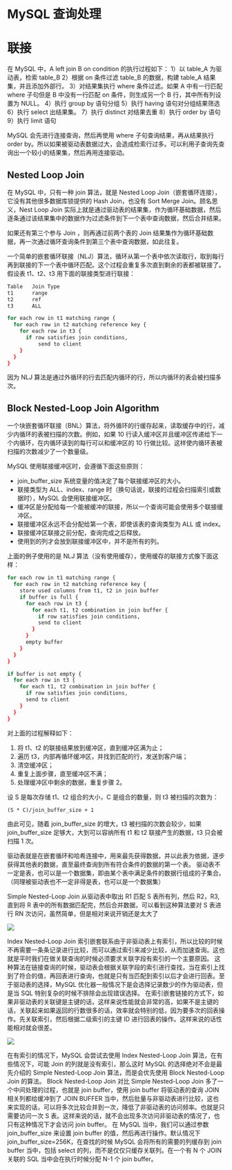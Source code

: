 # MySQL 查询处理

# 联接

在 MySQL 中，A left join B on condition 的执行过程如下：
1）以 table_A 为驱动表，检索 table_B
2）根据 on 条件过滤 table_B 的数据，构建 table_A 结果集，并且添加外部行。
3）对结果集执行 where 条件过滤。如果 A 中有一行匹配 where 子句但是 B 中没有一行匹配 on 条件，则生成另一个 B 行，其中所有列设置为 NULL。
4）执行 group by 语句分组
5）执行 having 语句对分组结果筛选
6）执行 select 出结果集。
7）执行 distinct 对结果去重
8）执行 order by 语句
9）执行 limit 语句

MySQL 会先进行连接查询，然后再使用 where 子句查询结果，再从结果执行 order by。所以如果被驱动表数据过大，会造成检索行过多。可以利用子查询先查询出一个较小的结果集，然后再用连接驱动。

## Nested Loop Join

在 MySQL 中，只有一种 join 算法，就是 Nested Loop Join（嵌套循环连接），它没有其他很多数据库锁提供的 Hash Join，也没有 Sort Merge Join。顾名思义，Nest Loop Join 实际上就是通过驱动表的结果集，作为循环基础数据，然后逐条通过该结果集中的数据作为过滤条件到下一个表中查询数据，然后合并结果。

如果还有第三个参与 Join ，则再通过前两个表的 Join 结果集作为循环基础数据，再一次通过循环查询条件到第三个表中查询数据，如此往复。

一个简单的嵌套循环联接（NLJ）算法，循环从第一个表中依次读取行，取到每行再到联接的下一个表中循环匹配。这个过程会重复多次直到剩余的表都被联接了。假设表 t1、t2、t3 用下面的联接类型进行联接：

```sh
Table   Join Type
t1      range
t2      ref
t3      ALL

for each row in t1 matching range {
  for each row in t2 matching reference key {
    for each row in t3 {
      if row satisfies join conditions,
          send to client
    }
  }
}
```

因为 NLJ 算法是通过外循环的行去匹配内循环的行，所以内循环的表会被扫描多次。

## Block Nested-Loop Join Algorithm

一个块嵌套循环联接（BNL）算法，将外循环的行缓存起来，读取缓存中的行，减少内循环的表被扫描的次数。例如，如果 10 行读入缓冲区并且缓冲区传递给下一个内循环，在内循环读到的每行可以和缓冲区的 10 行做比较。这样使内循环表被扫描的次数减少了一个数量级。

MySQL 使用联接缓冲区时，会遵循下面这些原则：

- join_buffer_size 系统变量的值决定了每个联接缓冲区的大小。
- 联接类型为 ALL、index、range 时（换句话说，联接的过程会扫描索引或数据时），MySQL 会使用联接缓冲区。
- 缓冲区是分配给每一个能被缓冲的联接，所以一个查询可能会使用多个联接缓冲区。
- 联接缓冲区永远不会分配给第一个表，即使该表的查询类型为 ALL 或 index。
- 联接缓冲区联接之前分配，查询完成之后释放。
- 使用到的列才会放到联接缓冲区中，并不是所有的列。

上面的例子使用的是 NLJ 算法（没有使用缓存），使用缓存的联接方式像下面这样：

```sh
for each row in t1 matching range {
  for each row in t2 matching reference key {
    store used columns from t1, t2 in join buffer
    if buffer is full {
      for each row in t3 {
        for each t1, t2 combination in join buffer {
          if row satisfies join conditions,
          send to client
        }
      }
      empty buffer
    }
  }
}

if buffer is not empty {
  for each row in t3 {
    for each t1, t2 combination in join buffer {
      if row satisfies join conditions,
      send to client
    }
  }
}
```

对上面的过程解释如下：

1. 将 t1、t2 的联接结果放到缓冲区，直到缓冲区满为止；
2. 遍历 t3，内部再循环缓冲区，并找到匹配的行，发送到客户端；
3. 清空缓冲区；
4. 重复上面步骤，直至缓冲区不满；
5. 处理缓冲区中剩余的数据，重复步骤 2。

设 S 是每次存储 t1、t2 组合的大小，C 是组合的数量，则 t3 被扫描的次数为：

```
(S * C)/join_buffer_size + 1
```

由此可见，随着 join_buffer_size 的增大，t3 被扫描的次数会较少，如果 join_buffer_size 足够大，大到可以容纳所有 t1 和 t2 联接产生的数据，t3 只会被扫描 1 次。

驱动表就是在嵌套循环和哈希连接中，用来最先获得数据，并以此表为依据，逐步获得其他表的数据，直至最终查询到所有符合条件的数据的第一个表。
驱动表不一定是表，也可以是一个数据集，即由某个表中满足条件的数据行组成的子集合。（同理被驱动表也不一定非得是表，也可以是一个数据集）

Simple Nested-Loop Join 从驱动表中取出 R1 匹配 S 表所有列，然后 R2，R3,直到将 R 表中的所有数据匹配完，然后合并数据，可以看到这种算法要对 S 表进行 RN 次访问，虽然简单，但是相对来说开销还是太大了

![](https://upload-images.jianshu.io/upload_images/1053629-2d71b3dc6eb962f2.png?imageMogr2/auto-orient/strip%7CimageView2/2/w/700/format/webp)

Index Nested-Loop Join 索引嵌套联系由于非驱动表上有索引，所以比较的时候不再需要一条条记录进行比较，而可以通过索引来减少比较，从而加速查询。这也就是平时我们在做关联查询的时候必须要求关联字段有索引的一个主要原因。
这种算法在链接查询的时候，驱动表会根据关联字段的索引进行查找，当在索引上找到了符合的值，再回表进行查询，也就是只有当匹配到索引以后才会进行回表。至于驱动表的选择，MySQL 优化器一般情况下是会选择记录数少的作为驱动表，但是当 SQL 特别复杂的时候不排除会出现错误选择。
在索引嵌套链接的方式下，如果非驱动表的关联键是主键的话，这样来说性能就会非常的高，如果不是主键的话，关联起来如果返回的行数很多的话，效率就会特别的低，因为要多次的回表操作。先关联索引，然后根据二级索引的主键 ID 进行回表的操作。这样来说的话性能相对就会很差。

![](https://images2015.cnblogs.com/blog/695151/201707/695151-20170705185523503-834605858.png)

在有索引的情况下，MySQL 会尝试去使用 Index Nested-Loop Join 算法，在有些情况下，可能 Join 的列就是没有索引，那么这时 MySQL 的选择绝对不会是最先介绍的 Simple Nested-Loop Join 算法，而是会优先使用 Block Nested-Loop Join 的算法。
Block Nested-Loop Join 对比 Simple Nested-Loop Join 多了一个中间处理的过程，也就是 join buffer，使用 join buffer 将驱动表的查询 JOIN 相关列都给缓冲到了 JOIN BUFFER 当中，然后批量与非驱动表进行比较，这也来实现的话，可以将多次比较合并到一次，降低了非驱动表的访问频率。也就是只需要访问一次 S 表。这样来说的话，就不会出现多次访问非驱动表的情况了，也只有这种情况下才会访问 join buffer。
在 MySQL 当中，我们可以通过参数 join_buffer_size 来设置 join buffer 的值，然后再进行操作。默认情况下 join_buffer_size=256K，在查找的时候 MySQL 会将所有的需要的列缓存到 join buffer 当中，包括 select 的列，而不是仅仅只缓存关联列。在一个有 N 个 JOIN 关联的 SQL 当中会在执行时候分配 N-1 个 join buffer。
